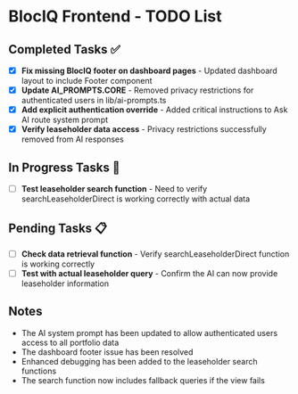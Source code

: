 # BlocIQ Frontend - TODO List

## Completed Tasks ✅

- [x] **Fix missing BlocIQ footer on dashboard pages** - Updated dashboard layout to include Footer component
- [x] **Update AI_PROMPTS.CORE** - Removed privacy restrictions for authenticated users in lib/ai-prompts.ts
- [x] **Add explicit authentication override** - Added critical instructions to Ask AI route system prompt
- [x] **Verify leaseholder data access** - Privacy restrictions successfully removed from AI responses

## In Progress Tasks 🔄

- [ ] **Test leaseholder search function** - Need to verify searchLeaseholderDirect is working correctly with actual data

## Pending Tasks 📋

- [ ] **Check data retrieval function** - Verify searchLeaseholderDirect function is working correctly
- [ ] **Test with actual leaseholder query** - Confirm the AI can now provide leaseholder information

## Notes

- The AI system prompt has been updated to allow authenticated users access to all portfolio data
- The dashboard footer issue has been resolved
- Enhanced debugging has been added to the leaseholder search functions
- The search function now includes fallback queries if the view fails
